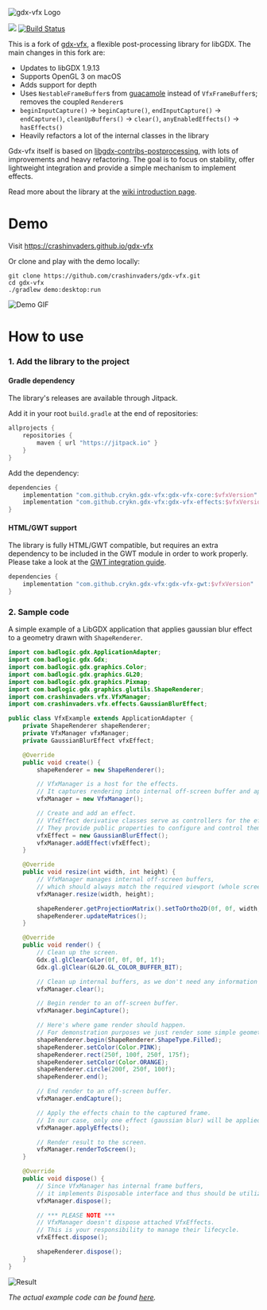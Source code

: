 ![gdx-vfx Logo](https://i.imgur.com/kVBGQHx.png)

[![](https://jitpack.io/v/crykn/gdx-vfx.svg)](https://jitpack.io/#crykn/gdx-vfx)
[![Build Status](https://travis-ci.org/crykn/gdx-vfx.svg?branch=master)](https://travis-ci.org/crykn/gdx-vfx)

This is a fork of [gdx-vfx](https://github.com/crashinvaders/gdx-vfx), a flexible post-processing library for libGDX. The main changes in this fork are:

- Updates to libGDX 1.9.13
- Supports OpenGL 3 on macOS
- Adds support for depth
- Uses `NestableFrameBuffer`s from [guacamole](https://github.com/crykn/guacamole) instead of `VfxFrameBuffer`s; removes the coupled `Renderer`s
- `beginInputCapture()` -> `beginCapture()`, `endInputCapture()` -> `endCapture()`, `cleanUpBuffers()` -> `clear()`, `anyEnabledEffects()` -> `hasEffects()` 
- Heavily refactors a lot of the internal classes in the library

Gdx-vfx itself is based on [libgdx-contribs-postprocessing](https://github.com/manuelbua/libgdx-contribs/tree/master/postprocessing), with lots of improvements and heavy refactoring. The goal is to focus on stability, offer lightweight integration and provide a simple mechanism to implement effects.

Read more about the library at the [wiki introduction page](https://github.com/crashinvaders/gdx-vfx/wiki/Library-overview).

# Demo

Visit https://crashinvaders.github.io/gdx-vfx

Or clone and play with the demo locally:
```
git clone https://github.com/crashinvaders/gdx-vfx.git
cd gdx-vfx
./gradlew demo:desktop:run
```

![Demo GIF](https://imgur.com/dCsVhoo.gif)

# How to use

### 1. Add the library to the project

#### Gradle dependency
The library's releases are available through Jitpack.

Add it in your root `build.gradle` at the end of repositories:
```gradle
allprojects {
    repositories {
        maven { url "https://jitpack.io" }
    }
}
```

Add the dependency:
```gradle
dependencies {
    implementation "com.github.crykn.gdx-vfx:gdx-vfx-core:$vfxVersion"
    implementation "com.github.crykn.gdx-vfx:gdx-vfx-effects:$vfxVersion"    // Optional, if you need standard filter/effects.
}
```

#### HTML/GWT support
The library is fully HTML/GWT compatible, but requires an extra dependency to be included in the GWT module in order to work properly.  
Please take a look at the [GWT integration guide](https://github.com/crashinvaders/gdx-vfx/wiki/GWT-HTML-Library-Integration).
```gradle
dependencies {
    implementation "com.github.crykn.gdx-vfx:gdx-vfx-gwt:$vfxVersion"
}
```

### 2. Sample code

A simple example of a LibGDX application that applies gaussian blur effect to a geometry drawn with `ShapeRenderer`.

```java
import com.badlogic.gdx.ApplicationAdapter;
import com.badlogic.gdx.Gdx;
import com.badlogic.gdx.graphics.Color;
import com.badlogic.gdx.graphics.GL20;
import com.badlogic.gdx.graphics.Pixmap;
import com.badlogic.gdx.graphics.glutils.ShapeRenderer;
import com.crashinvaders.vfx.VfxManager;
import com.crashinvaders.vfx.effects.GaussianBlurEffect;

public class VfxExample extends ApplicationAdapter {
    private ShapeRenderer shapeRenderer;
    private VfxManager vfxManager;
    private GaussianBlurEffect vfxEffect;

    @Override
    public void create() {
        shapeRenderer = new ShapeRenderer();

        // VfxManager is a host for the effects.
        // It captures rendering into internal off-screen buffer and applies a chain of defined effects.
        vfxManager = new VfxManager();

        // Create and add an effect.
        // VfxEffect derivative classes serve as controllers for the effects.
        // They provide public properties to configure and control them.
        vfxEffect = new GaussianBlurEffect();
        vfxManager.addEffect(vfxEffect);
    }

    @Override
    public void resize(int width, int height) {
        // VfxManager manages internal off-screen buffers,
        // which should always match the required viewport (whole screen in our case).
        vfxManager.resize(width, height);

        shapeRenderer.getProjectionMatrix().setToOrtho2D(0f, 0f, width, height);
        shapeRenderer.updateMatrices();
    }

    @Override
    public void render() {
        // Clean up the screen.
        Gdx.gl.glClearColor(0f, 0f, 0f, 1f);
        Gdx.gl.glClear(GL20.GL_COLOR_BUFFER_BIT);

        // Clean up internal buffers, as we don't need any information from the last render.
        vfxManager.clear();

        // Begin render to an off-screen buffer.
        vfxManager.beginCapture();

        // Here's where game render should happen.
        // For demonstration purposes we just render some simple geometry.
        shapeRenderer.begin(ShapeRenderer.ShapeType.Filled);
        shapeRenderer.setColor(Color.PINK);
        shapeRenderer.rect(250f, 100f, 250f, 175f);
        shapeRenderer.setColor(Color.ORANGE);
        shapeRenderer.circle(200f, 250f, 100f);
        shapeRenderer.end();

        // End render to an off-screen buffer.
        vfxManager.endCapture();

        // Apply the effects chain to the captured frame.
        // In our case, only one effect (gaussian blur) will be applied.
        vfxManager.applyEffects();

        // Render result to the screen.
        vfxManager.renderToScreen();
    }

    @Override
    public void dispose() {
        // Since VfxManager has internal frame buffers,
        // it implements Disposable interface and thus should be utilized properly.
        vfxManager.dispose();

        // *** PLEASE NOTE ***
        // VfxManager doesn't dispose attached VfxEffects.
        // This is your responsibility to manage their lifecycle.
        vfxEffect.dispose();

        shapeRenderer.dispose();
    }
}
``` 

![Result](https://i.imgur.com/XjBynGw.png)

_The actual example code can be found [here](https://github.com/crashinvaders/gdx-vfx/blob/master/demo/core/src/com/crashinvaders/vfx/demo/screens/example/VfxExample.java)._
